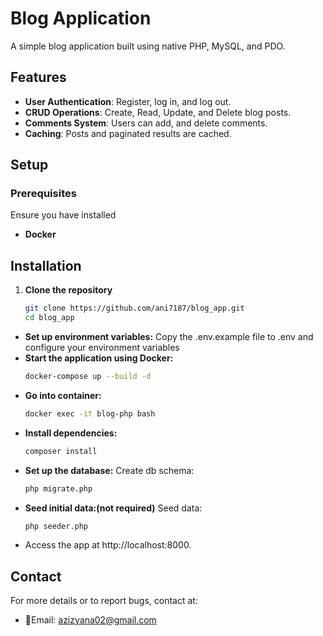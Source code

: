 # Blog Application

A simple blog application built using native PHP, MySQL, and PDO.

## Features

- **User Authentication**: Register, log in, and log out.
- **CRUD Operations**: Create, Read, Update, and Delete blog posts.
- **Comments System**: Users can add, and delete comments.
- **Caching**: Posts and paginated results are cached.

## Setup

### Prerequisites
Ensure you have installed
- **Docker**

## Installation

1. **Clone the repository**
   ```bash
   git clone https://github.com/ani7187/blog_app.git
   cd blog_app

- **Set up environment variables:**
  Copy the .env.example file to .env and configure your environment variables
- **Start the application using Docker:**
    ```bash 
    docker-compose up --build -d
- **Go into container:**
    ```bash
    docker exec -it blog-php bash
- **Install dependencies:**
    ```bash
    composer install
- **Set up the database:** Create db schema:
    ```bash
    php migrate.php
- **Seed initial data:(not required)** Seed data:
    ```bash
    php seeder.php
- Access the app at http://localhost:8000.

## Contact
For more details or to report bugs, contact at:
- 📧Email: azizyana02@gmail.com
